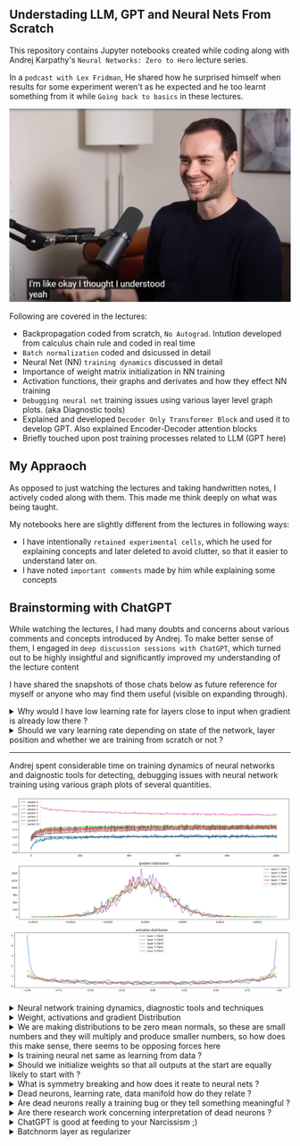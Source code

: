 ## Understading LLM, GPT and Neural Nets From Scratch
This repository contains Jupyter notebooks created while coding along with Andrej Karpathy's `Neural Networks: Zero to Hero` lecture series.  

In a `podcast with Lex Fridman`, He shared how he surprised himself when results for some experiment weren't as he expected and he too learnt something from it while `Going back to basics` in these lectures.

[![Watch on YouTube](andrej.png)](https://www.youtube.com/watch?v=I2ZK3ngNvvI)


Following are covered in the lectures:  
* Backpropagation coded from scratch, `No Autograd`. Intution developed from calculus chain rule and coded in real time
* `Batch normalization` coded and dsicussed in detail
* Neural Net (NN) `training dynamics` discussed in detail
* Importance of weight matrix initialization in NN training
* Activation functions, their graphs and derivates and how they effect NN training
* `Debugging neural net` training issues using various layer level graph plots. (aka Diagnostic tools)
* Explained and developed `Decoder Only Transformer Block` and used it to develop GPT. Also explained Encoder-Decoder attention blocks
* Briefly touched upon post training processes related to LLM (GPT here)

## My Appraoch
As opposed to just watching the lectures and taking handwritten notes, I actively coded along with them. This made me think deeply on what was being taught.  

My notebooks here are slightly different from the lectures in following ways:
* I have intentionally `retained experimental cells`, which he used for explaining concepts and later deleted to avoid clutter, so that it easier to understand later on.
* I have noted `important comments` made by him while explaining some concepts

## Brainstorming with ChatGPT
While watching the lectures, I had many doubts and concerns about various comments and concepts introduced by Andrej. To make better sense of them, I engaged in `deep discussion sessions with ChatGPT`, which turned out to be highly insightful and significantly improved my understanding of the lecture content  

I have shared the snapshots of those chats below as future reference for myself or anyone who may find them useful (visible on expanding through).

<details>
<summary>Why would I have low learning rate for layers close to input when gradient is already low there ?</summary>

**Question Motivation**:
- Without alternate explanation, basic intution should tell you learning rate should compensate for low gradient in initial layers due to cascaded multilication, intentionally wanting it to be low for early layers needs better explanation

![Chat Snapshot 1](chat_gpt_brainstorming/low_lr_for_early_layers_1.jpg)

![Chat Snapshot 1](chat_gpt_brainstorming/low%20lr%20for%20early%20layers%202.jpg)

![Chat Snapshot 1](chat_gpt_brainstorming/low%20lr%20for%20early%20layers%203.jpg)

</details>

<details>
<summary>Should we vary learning rate depending on state of the network, layer position and whether we are training from scratch or not ?</summary>

![Chat Snapshot 1](chat_gpt_brainstorming/lr_schedule_1.jpg)
![Chat Snapshot 1](chat_gpt_brainstorming/lr_schedule_2.jpg)
![Chat Snapshot 1](chat_gpt_brainstorming/lr_schedule_3.jpg)
![Chat Snapshot 1](chat_gpt_brainstorming/lr_schedule_4.jpg)c
</details>

---

Andrej spent considerable time on training dynamics of neural networks and daignostic tools for detecting, debugging issues with neural network training using various graph plots of several quantities.

![Chat Snapshot 1](chat_gpt_brainstorming/traning_dynamic_1.png)
![Chat Snapshot 1](chat_gpt_brainstorming/traning_dynamic_3.png)
![Chat Snapshot 1](chat_gpt_brainstorming/traning_dynamic_4.png)

<details>
<summary>Neural network training dynamics, diagnostic tools and techniques</summary>

![Chat Snapshot 1](chat_gpt_brainstorming/training_dynamic_5.jpg)
![Chat Snapshot 1](chat_gpt_brainstorming/training_dynamic_6.jpg)
![Chat Snapshot 1](chat_gpt_brainstorming/training_dynamic_7.jpg)
![Chat Snapshot 1](chat_gpt_brainstorming/training_dynamic_9.jpg)
![Chat Snapshot 1](chat_gpt_brainstorming/training_dynamic_10.jpg)
![Chat Snapshot 1](chat_gpt_brainstorming/training_dynamic_11.jpg)
![Chat Snapshot 1](chat_gpt_brainstorming/training_dynamic_12.jpg)
![Chat Snapshot 1](chat_gpt_brainstorming/training_dynamic_13.jpg)
![Chat Snapshot 1](chat_gpt_brainstorming/training_dynamic_14.jpg)
![Chat Snapshot 1](chat_gpt_brainstorming/training_dynamic_15.jpg)
![Chat Snapshot 1](chat_gpt_brainstorming/training_dynamic_16.jpg)
![Chat Snapshot 1](chat_gpt_brainstorming/training_dynamic_17.jpg)

</details>

<details>
<summary> Weight, activations and gradient Distribution</summary>

![Chat Snapshot 1](chat_gpt_brainstorming/training_dynamic_18.jpg)
![Chat Snapshot 1](chat_gpt_brainstorming/training_dynamic_19.jpg)
![Chat Snapshot 1](chat_gpt_brainstorming/training_dynamic_20.jpg)
![Chat Snapshot 1](chat_gpt_brainstorming/training_dynamic_21.jpg)
![Chat Snapshot 1](chat_gpt_brainstorming/training_dynamic_22.jpg)
![Chat Snapshot 1](chat_gpt_brainstorming/training_dynamic_24.jpg)
![Chat Snapshot 1](chat_gpt_brainstorming/training_dynamic_25.jpg)
![Chat Snapshot 1](chat_gpt_brainstorming/training_dynamic_26.jpg)
![Chat Snapshot 1](chat_gpt_brainstorming/training_dynamic_27.jpg)
![Chat Snapshot 1](chat_gpt_brainstorming/training_dynamic_28.jpg)
![Chat Snapshot 1](chat_gpt_brainstorming/training_dynamic_29.jpg)
![Chat Snapshot 1](chat_gpt_brainstorming/training_dynamic_30.jpg)
![Chat Snapshot 1](chat_gpt_brainstorming/training_dynamic_31.jpg)
![Chat Snapshot 1](chat_gpt_brainstorming/training_dynamic_32.jpg)
![Chat Snapshot 1](chat_gpt_brainstorming/training_dynamic_33.jpg)
![Chat Snapshot 1](chat_gpt_brainstorming/training_dynamic_34.jpg)
![Chat Snapshot 1](chat_gpt_brainstorming/training_dynamic_35.jpg)
![Chat Snapshot 1](chat_gpt_brainstorming/training_dynamic_36.jpg)
![Chat Snapshot 1](chat_gpt_brainstorming/training_dynamic_37.jpg)
![Chat Snapshot 1](chat_gpt_brainstorming/training_dynamic_38.jpg)

</details>

<details>
<summary> We are making distributions to be zero mean normals, so these are small numbers and they will multiply and produce smaller numbers, so how does this make sense, there seems to be opposing forces here</summary>

![Chat Snapshot 1](chat_gpt_brainstorming/training_dynamic_39.jpg)
![Chat Snapshot 1](chat_gpt_brainstorming/training_dynamic_40.jpg)
![Chat Snapshot 1](chat_gpt_brainstorming/training_dynamic_41.jpg)
![Chat Snapshot 1](chat_gpt_brainstorming/training_dynamic_42.jpg)
![Chat Snapshot 1](chat_gpt_brainstorming/training_dynamic_43.jpg)
![Chat Snapshot 1](chat_gpt_brainstorming/training_dynamic_44.jpg)
![Chat Snapshot 1](chat_gpt_brainstorming/training_dynamic_45.jpg)
![Chat Snapshot 1](chat_gpt_brainstorming/training_dynamic_46.jpg)
![Chat Snapshot 1](chat_gpt_brainstorming/training_dynamic_47.jpg)
![Chat Snapshot 1](chat_gpt_brainstorming/training_dynamic_48.jpg)
![Chat Snapshot 1](chat_gpt_brainstorming/training_dynamic_49.jpg)
![Chat Snapshot 1](chat_gpt_brainstorming/training_dynamic_50.jpg)
![Chat Snapshot 1](chat_gpt_brainstorming/training_dynamic_51.jpg)
![Chat Snapshot 1](chat_gpt_brainstorming/training_dynamic_52.jpg)
![Chat Snapshot 1](chat_gpt_brainstorming/training_dynamic_53.jpg)

</details>

<details>
<summary> Is training neural net same as learning from data ?</summary>

![Chat Snapshot 1](chat_gpt_brainstorming/training_dynamic_54.jpg)
![Chat Snapshot 1](chat_gpt_brainstorming/training_dynamic_55.jpg)
![Chat Snapshot 1](chat_gpt_brainstorming/training_dynamic_56.jpg)
![Chat Snapshot 1](chat_gpt_brainstorming/training_dynamic_57.jpg)
![Chat Snapshot 1](chat_gpt_brainstorming/training_dynamic_58.jpg)

</details>

<details>
<summary> Should we initialize weights so that all outputs at the start are equally likely to start with ?</summary>

![Chat Snapshot 1](chat_gpt_brainstorming/training_dynamic_59.jpg)

![Chat Snapshot 1](chat_gpt_brainstorming/training_dynamic_60.jpg)
![Chat Snapshot 1](chat_gpt_brainstorming/training_dynamic_61.jpg)
![Chat Snapshot 1](chat_gpt_brainstorming/training_dynamic_62.jpg)
![Chat Snapshot 1](chat_gpt_brainstorming/training_dynamic_63.jpg)
![Chat Snapshot 1](chat_gpt_brainstorming/training_dynamic_64.jpg)
![Chat Snapshot 1](chat_gpt_brainstorming/training_dynamic_65.jpg)
![Chat Snapshot 1](chat_gpt_brainstorming/training_dynamic_66.jpg)
![Chat Snapshot 1](chat_gpt_brainstorming/training_dynamic_67.jpg)
![Chat Snapshot 1](chat_gpt_brainstorming/training_dynamic_68.jpg)
![Chat Snapshot 1](chat_gpt_brainstorming/training_dynamic_69.jpg)
![Chat Snapshot 1](chat_gpt_brainstorming/training_dynamic_70.jpg)
![Chat Snapshot 1](chat_gpt_brainstorming/training_dynamic_71.jpg)
![Chat Snapshot 1](chat_gpt_brainstorming/training_dynamic_72.jpg)
![Chat Snapshot 1](chat_gpt_brainstorming/training_dynamic_73.jpg)

</details>

<details>
<summary> What is symmetry breaking and how does it reate to neural nets ?</summary>

![Chat Snapshot 1](chat_gpt_brainstorming/training_dynamic_74.jpg)
![Chat Snapshot 1](chat_gpt_brainstorming/training_dynamic_75.jpg)
![Chat Snapshot 1](chat_gpt_brainstorming/training_dynamic_76.jpg)
![Chat Snapshot 1](chat_gpt_brainstorming/training_dynamic_77.jpg)
![Chat Snapshot 1](chat_gpt_brainstorming/training_dynamic_78.jpg)
![Chat Snapshot 1](chat_gpt_brainstorming/training_dynamic_79.jpg)
![Chat Snapshot 1](chat_gpt_brainstorming/training_dynamic_80.jpg)
![Chat Snapshot 1](chat_gpt_brainstorming/training_dynamic_81.jpg)

</details>

<details>
<summary> Dead neurons, learning rate, data manifold how do they relate ?</summary>

![Chat Snapshot 1](chat_gpt_brainstorming/training_dynamic_82.jpg)
![Chat Snapshot 1](chat_gpt_brainstorming/training_dynamic_83.jpg)
![Chat Snapshot 1](chat_gpt_brainstorming/training_dynamic_84.jpg)
![Chat Snapshot 1](chat_gpt_brainstorming/training_dynamic_85.jpg)
![Chat Snapshot 1](chat_gpt_brainstorming/training_dynamic_86.jpg)
![Chat Snapshot 1](chat_gpt_brainstorming/training_dynamic_87.jpg)
![Chat Snapshot 1](chat_gpt_brainstorming/training_dynamic_88.jpg)

</details>

<details>
<summary> Are dead neurons really a training bug or they tell something meaningful ?</summary>

![Chat Snapshot 1](chat_gpt_brainstorming/training_dynamic_89.jpg)
![Chat Snapshot 1](chat_gpt_brainstorming/training_dynamic_90.jpg)
![Chat Snapshot 1](chat_gpt_brainstorming/training_dynamic_91.jpg)
![Chat Snapshot 1](chat_gpt_brainstorming/training_dynamic_92.jpg)
![Chat Snapshot 1](chat_gpt_brainstorming/training_dynamic_93.jpg)
![Chat Snapshot 1](chat_gpt_brainstorming/training_dynamic_94.jpg)
![Chat Snapshot 1](chat_gpt_brainstorming/training_dynamic_95.jpg)
![Chat Snapshot 1](chat_gpt_brainstorming/training_dynamic_96.jpg)
![Chat Snapshot 1](chat_gpt_brainstorming/training_dynamic_97.jpg)
![Chat Snapshot 1](chat_gpt_brainstorming/training_dynamic_98.jpg)
![Chat Snapshot 1](chat_gpt_brainstorming/training_dynamic_99.jpg)
![Chat Snapshot 1](chat_gpt_brainstorming/training_dynamic_101.jpg)
![Chat Snapshot 1](chat_gpt_brainstorming/training_dynamic_102.jpg)
![Chat Snapshot 1](chat_gpt_brainstorming/training_dynamic_103.jpg)
![Chat Snapshot 1](chat_gpt_brainstorming/training_dynamic_104.jpg)
![Chat Snapshot 1](chat_gpt_brainstorming/training_dynamic_105.jpg)
![Chat Snapshot 1](chat_gpt_brainstorming/training_dynamic_106.jpg)
![Chat Snapshot 1](chat_gpt_brainstorming/training_dynamic_107.jpg)
![Chat Snapshot 1](chat_gpt_brainstorming/training_dynamic_108.jpg)

</details>

<details>
<summary> Are there research work concerning interpretation of dead neurons ?</summary>

![Chat Snapshot 1](chat_gpt_brainstorming/training_dynamic_108.jpg)
![Chat Snapshot 1](chat_gpt_brainstorming/training_dynamic_109.jpg)
![Chat Snapshot 1](chat_gpt_brainstorming/training_dynamic_110.jpg)
![Chat Snapshot 1](chat_gpt_brainstorming/training_dynamic_111.jpg)
![Chat Snapshot 1](chat_gpt_brainstorming/training_dynamic_112.jpg)
![Chat Snapshot 1](chat_gpt_brainstorming/training_dynamic_113.jpg)


</details>

<details>
<summary> ChatGPT is good at feeding to your Narcissism ;)</summary>

![Chat Snapshot 1](chat_gpt_brainstorming/training_dynamic_114.jpg)
![Chat Snapshot 1](chat_gpt_brainstorming/training_dynamic_115.jpg)
![Chat Snapshot 1](chat_gpt_brainstorming/training_dynamic_116.jpg)
</details>

<details>
<summary> Batchnorm layer as regularizer</summary>

![Chat Snapshot 1](chat_gpt_brainstorming/training_dynamic_117.jpg)
![Chat Snapshot 1](chat_gpt_brainstorming/training_dynamic_118.jpg)
![Chat Snapshot 1](chat_gpt_brainstorming/training_dynamic_119.jpg)
![Chat Snapshot 1](chat_gpt_brainstorming/training_dynamic_120.jpg)
![Chat Snapshot 1](chat_gpt_brainstorming/training_dynamic_121.jpg)

</details>